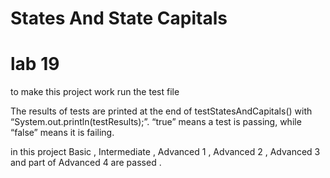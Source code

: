 # States And State Capitals 
# lab 19
 to make this project work run the test file 

The results of tests are printed at the end of testStatesAndCapitals() with “System.out.println(testResults);”. “true” means a test is passing, while “false” means it is failing.

in this project Basic , Intermediate , Advanced 1 , Advanced 2 , Advanced 3 and part of Advanced 4 are passed .


